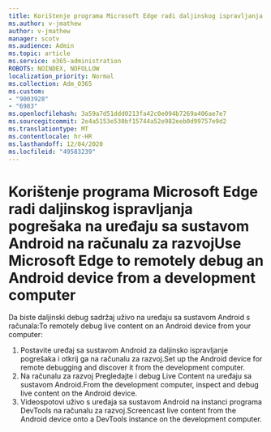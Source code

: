 ```yaml
---
title: Korištenje programa Microsoft Edge radi daljinskog ispravljanja pogrešaka na uređaju sa sustavom Android na računalu za razvoj
ms.author: v-jmathew
author: v-jmathew
manager: scotv
ms.audience: Admin
ms.topic: article
ms.service: o365-administration
ROBOTS: NOINDEX, NOFOLLOW
localization_priority: Normal
ms.collection: Adm_O365
ms.custom:
- "9003928"
- "6983"
ms.openlocfilehash: 3a59a7d51ddd0213fa42c0e094b7269a406ae7e7
ms.sourcegitcommit: 2e4a5153e530bf15744a52e982eeb0d99757e9d2
ms.translationtype: MT
ms.contentlocale: hr-HR
ms.lasthandoff: 12/04/2020
ms.locfileid: "49583239"
---
```

# <a name="use-microsoft-edge-to-remotely-debug-an-android-device-from-a-development-computer"></a><span data-ttu-id="442d3-102">Korištenje programa Microsoft Edge radi daljinskog ispravljanja pogrešaka na uređaju sa sustavom Android na računalu za razvoj</span><span class="sxs-lookup"><span data-stu-id="442d3-102">Use Microsoft Edge to remotely debug an Android device from a development computer</span></span>

<span data-ttu-id="442d3-103">Da biste daljinski debug sadržaj uživo na uređaju sa sustavom Android s računala:</span><span class="sxs-lookup"><span data-stu-id="442d3-103">To remotely debug live content on an Android device from your computer:</span></span>

1. <span data-ttu-id="442d3-104">Postavite uređaj sa sustavom Android za daljinsko ispravljanje pogrešaka i otkrij ga na računalu za razvoj.</span><span class="sxs-lookup"><span data-stu-id="442d3-104">Set up the Android device for remote debugging and discover it from the development computer.</span></span>
2. <span data-ttu-id="442d3-105">Na računalu za razvoj Pregledajte i debug Live Content na uređaju sa sustavom Android.</span><span class="sxs-lookup"><span data-stu-id="442d3-105">From the development computer, inspect and debug live content on the Android device.</span></span>
3. <span data-ttu-id="442d3-106">Videospotovi uživo s uređaja sa sustavom Android na instanci programa DevTools na računalu za razvoj.</span><span class="sxs-lookup"><span data-stu-id="442d3-106">Screencast live content from the Android device onto a DevTools instance on the development computer.</span></span>
